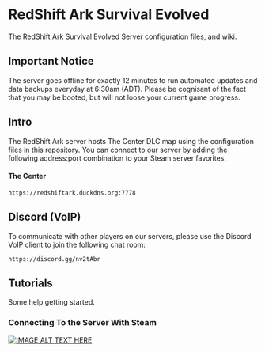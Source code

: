 # RedShift Ark Survival Evolved
The RedShift Ark Survival Evolved Server configuration files, and wiki.

## Important Notice
The server goes offline for exactly 12 minutes to run automated updates and data backups everyday at 6:30am (ADT). Please be cognisant of the fact that you may be booted, but will not loose your current game progress.

## Intro
The RedShift Ark server hosts The Center DLC map using the configuration files in this repository. You can connect to our server by adding the following address:port combination to your Steam server favorites.

#### The Center
```
https://redshiftark.duckdns.org:7778
```

## Discord (VoIP)
To communicate with other players on our servers, please use the Discord VoIP client to join the following chat room:
```
https://discord.gg/nv2tAbr
```

## Tutorials
Some help getting started.

### Connecting To the Server With Steam
[![IMAGE ALT TEXT HERE](https://preview.ibb.co/j4hM75/Screenshot_2017_07_27_20_33_53.png)](http://www.youtube.com/watch?v=v1AT0vaw2eg)
